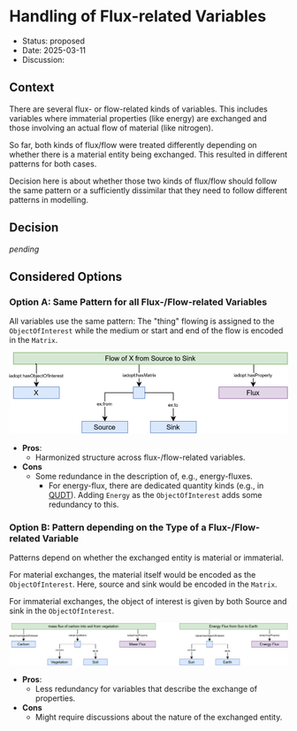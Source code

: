 # Handling of Flux-related Variables

* Status: proposed
* Date: 2025-03-11
* Discussion:

## Context

There are several flux- or flow-related kinds of variables.
This includes variables where immaterial properties (like energy) are exchanged and those involving an actual flow of material (like nitrogen).

So far, both kinds of flux/flow were treated differently depending on whether there is a material entity being exchanged.
This resulted in different patterns for both cases.

Decision here is about whether those two kinds of flux/flow should follow the same pattern or a sufficiently dissimilar that they need to follow different patterns in modelling.

## Decision

*pending*

## Considered Options

### Option A: Same Pattern for all Flux-/Flow-related Variables

All variables use the same pattern:
The "thing" flowing is assigned to the `ObjectOfInterest` while the medium or start and end of the flow is encoded in the `Matrix`.

![visual display Option A](./005/OptionA.drawio.svg)

* **Pros**:
  * Harmonized structure across flux-/flow-related variables.
* **Cons**
  * Some redundance in the description of, e.g., energy-fluxes.
    * For energy-flux, there are dedicated quantity kinds (e.g., in [QUDT](https://qudt.org/vocab/quantitykind/EnergyFluence)).
      Adding `Energy` as the `ObjectOfInterest` adds some redundancy to this.


### Option B: Pattern depending on the Type of a Flux-/Flow-related Variable

Patterns depend on whether the exchanged entity is material or immaterial.

For material exchanges, the material itself would be encoded as the `ObjectOfInterest`.
Here, source and sink would be encoded in the `Matrix`.

For immaterial exchanges, the object of interest is given by both Source and sink in the `ObjectOfInterest`.

![visual display Option B](./005/OptionB.drawio.svg)

* **Pros**:
  * Less redundancy for variables that describe the exchange of properties.
* **Cons**
  * Might require discussions about the nature of the exchanged entity.
